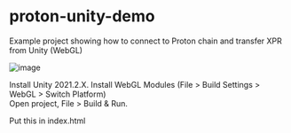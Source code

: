 # proton-unity-demo
Example project showing how to connect to Proton chain and transfer XPR from Unity (WebGL)

![image](https://user-images.githubusercontent.com/12118160/157810530-6b94c30b-80f4-4787-8c1e-ddf1f5cf9731.png)

Install Unity 2021.2.X. 
Install WebGL Modules (File > Build Settings > WebGL > Switch Platform)  
Open project, File > Build & Run. 
  
Put this in index.html <head> 
  <script src="https://unpkg.com/@proton/web-sdk@4.1.4"></script>
